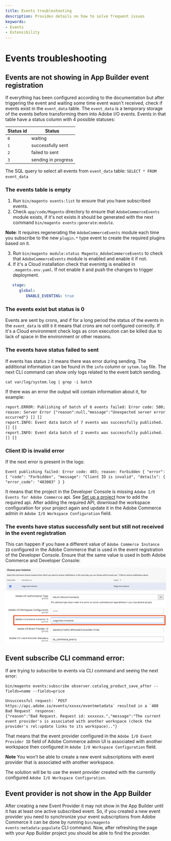 ```yaml
---
title: Events troubleshooting
description: Provides details on how to solve frequent issues
keywords:
- Events
- Extensibility
---
```


# Events troubleshooting

## Events are not showing in App Builder event registration

If everything has been configured according to the documentation but after triggering the event and waiting some time event wasn't received, check if events exist in the `event_data` table.
The `event_data` is a temporary storage of the events before transforming them into Adobe I/O events. Events in that table have a status column with 4 possible statuses:

Status id | Status
--- | ---
`0` | waiting
`1` | successfully sent
`2` | failed to sent
`3` | sending in progress

The SQL query to select all events from `event_data` table: `SELECT * FROM event_data`

### The events table is empty

1. Run `bin/magento events:list` to ensure that you have subscribed events.
2. Check `app/code/Magento` directory to ensure that `AdobeCommerceEvents` module exists, if it's not exists it should be generated with the next command `bin/magento events:generate:module`.

**Note**: It requires regenerating the `AdobeCommerceEvents` module each time you subscribe to the new `plugin.*` type event to create the required plugins based on it.

3. Run `bin/magento module:status Magento_AdobeCommerceEvents` to check that `AdobeCommerceEvents` module is enabled and enable it if not.
4. If it's a Cloud installation check that evenintg is enabled in `.magento.env.yaml`. If not enable it and push the changes to trigger deployment.
```yaml
   stage:
      global:
         ENABLE_EVENTING: true
```

### The events exist but status is 0

Events are sent by crons, and if for a long period the status of the events in the `event_data` is still `0` it means that crons are not configured correctly.
If it's a Cloud environment check logs as cron execution can be killed due to lack of space in the environment or other reasons.

### The events have status failed to sent 

If events has status `2` it means there was error during sending. The additional information can be found in the `info` column or `sytem.log` file.
The next CLI command can show only logs related to the event batch sending.

```shell
cat var/log/system.log | grep -i batch
```

If there was an error the output will contain information about it, for example:

``` shell
report.ERROR: Publishing of batch of 6 events failed: Error code: 500; reason: Server Error {"reason":null,"message":"Unexpected server error occurred"} [] []
report.INFO: Event data batch of 7 events was successfully published. [] []
report.INFO: Event data batch of 2 events was successfully published. [] []
```

### Client ID is invalid error

If the next error is present in the logs:

```shell
Event publishing failed: Error code: 403; reason: Forbidden { "error": { "code": "Forbidden", "message": "Client ID is invalid", "details": { "error_code": "403003" } }
```

It means that the project in the Developer Console is missing `Adobe I/O Events for Adobe Commerce` api. See [Set up a project](./project-setup.md#set-up-a-project) how to add the required api.
After adding the required API, download the workspace configuration for your project again and update it in the Adobe Commerce admin in `Adobe I/O Workspace Configuration` field.

### The events have status successfully sent but still not received in the event registration

This can happen if you have a different value of `Adobe Commerce Instance ID` configured in the Adobe Commerce that is used in the event registration of the Developer Console.
Ensure that the same value is used in both Adobe Commerce and Developer Console:

![](../_images/events/instance-name-developer-console.png)
![](../_images/events/instance-name-developer-commerce.png)


## Event subscribe CLI command error:

If are trying to subscribe to events via CLI command and seeing the next error:

```shell
bin/magento events:subscribe observer.catalog_product_save_after --fields=name --fields=price
```

```shell
Unsuccessful request: `POST https://api.adobe.io/events/xxxxx/eventmetadata` resulted in a `400 Bad Request` response:
{"reason":"Bad Request. Request id: xxxxxxx.","message":"The current event provider's is associated with another workspace (check the provider's rel:update links to its workspace).."}
```

That means that the event provider configured in the `Adobe I/O Event Provider ID` field of Adobe Commerce admin UI is associated with another workspace then configured in `Adobe I/O Workspace Configuration` field.

**Note** You won't be able to create a new event subscriptions with event provider that is associated with another workspace.

The solution will be to use the event provider created with the currently configured `Adobe I/O Workspace Configuration`.

## Event provider is not show in the App Builder

After creating a new Event Provider it may not show in the App Builder until it has at least one active subscribed event. So, if you created a new event provider you need to synchronize your event subscriptions from Adobe Commerce it can be done by running `bin/magento events:metadata:populate` CLI command.
Now, after refreshing the page with your App Builder project you should be able to find the provider.
